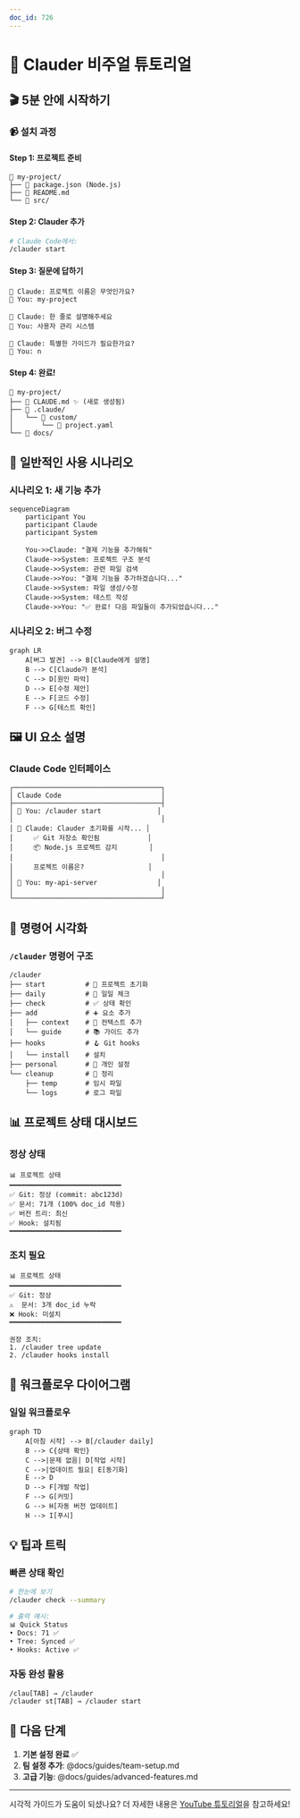 ```yaml
---
doc_id: 726
---
```


# 📸 Clauder 비주얼 튜토리얼

## 🎬 5분 안에 시작하기

### 📹 설치 과정

#### Step 1: 프로젝트 준비
```
📁 my-project/
├── 📄 package.json (Node.js)
├── 📄 README.md
└── 📁 src/
```

#### Step 2: Clauder 추가
```bash
# Claude Code에서:
/clauder start
```

#### Step 3: 질문에 답하기
```
🤖 Claude: 프로젝트 이름은 무엇인가요?
👤 You: my-project

🤖 Claude: 한 줄로 설명해주세요
👤 You: 사용자 관리 시스템

🤖 Claude: 특별한 가이드가 필요한가요?
👤 You: n
```

#### Step 4: 완료!
```
📁 my-project/
├── 📄 CLAUDE.md ✨ (새로 생성됨)
├── 📁 .claude/
│   └── 📁 custom/
│       └── 📄 project.yaml
└── 📁 docs/
```

## 🎯 일반적인 사용 시나리오

### 시나리오 1: 새 기능 추가
```mermaid
sequenceDiagram
    participant You
    participant Claude
    participant System
    
    You->>Claude: "결제 기능을 추가해줘"
    Claude->>System: 프로젝트 구조 분석
    Claude->>System: 관련 파일 검색
    Claude->>You: "결제 기능을 추가하겠습니다..."
    Claude->>System: 파일 생성/수정
    Claude->>System: 테스트 작성
    Claude->>You: "✅ 완료! 다음 파일들이 추가되었습니다..."
```

### 시나리오 2: 버그 수정
```mermaid
graph LR
    A[버그 발견] --> B[Claude에게 설명]
    B --> C[Claude가 분석]
    C --> D[원인 파악]
    D --> E[수정 제안]
    E --> F[코드 수정]
    F --> G[테스트 확인]
```

## 🖼️ UI 요소 설명

### Claude Code 인터페이스
```
┌─────────────────────────────────────┐
│ Claude Code                         │
├─────────────────────────────────────┤
│ 👤 You: /clauder start              │
│                                     │
│ 🤖 Claude: Clauder 초기화를 시작... │
│     ✅ Git 저장소 확인됨            │
│     📦 Node.js 프로젝트 감지        │
│                                     │
│     프로젝트 이름은?                │
│                                     │
│ 👤 You: my-api-server               │
│                                     │
└─────────────────────────────────────┘
```

## 🎨 명령어 시각화

### `/clauder` 명령어 구조
```
/clauder
├── start          # 🚀 프로젝트 초기화
├── daily          # 📅 일일 체크
├── check          # ✅ 상태 확인
├── add            # ➕ 요소 추가
│   ├── context    # 📝 컨텍스트 추가
│   └── guide      # 📚 가이드 추가
├── hooks          # 🪝 Git hooks
│   └── install    # 설치
├── personal       # 👤 개인 설정
└── cleanup        # 🧹 정리
    ├── temp       # 임시 파일
    └── logs       # 로그 파일
```

## 📊 프로젝트 상태 대시보드

### 정상 상태
```
📊 프로젝트 상태
━━━━━━━━━━━━━━━━━━━━━━━━━━━━
✅ Git: 정상 (commit: abc123d)
✅ 문서: 71개 (100% doc_id 적용)
✅ 버전 트리: 최신
✅ Hook: 설치됨
━━━━━━━━━━━━━━━━━━━━━━━━━━━━
```

### 조치 필요
```
📊 프로젝트 상태
━━━━━━━━━━━━━━━━━━━━━━━━━━━━
✅ Git: 정상
⚠️  문서: 3개 doc_id 누락
❌ Hook: 미설치
━━━━━━━━━━━━━━━━━━━━━━━━━━━━

권장 조치:
1. /clauder tree update
2. /clauder hooks install
```

## 🔄 워크플로우 다이어그램

### 일일 워크플로우
```mermaid
graph TD
    A[아침 시작] --> B[/clauder daily]
    B --> C{상태 확인}
    C -->|문제 없음| D[작업 시작]
    C -->|업데이트 필요| E[동기화]
    E --> D
    D --> F[개발 작업]
    F --> G[커밋]
    G --> H[자동 버전 업데이트]
    H --> I[푸시]
```

## 💡 팁과 트릭

### 빠른 상태 확인
```bash
# 한눈에 보기
/clauder check --summary

# 출력 예시:
📊 Quick Status
• Docs: 71 ✅
• Tree: Synced ✅
• Hooks: Active ✅
```

### 자동 완성 활용
```
/clau[TAB] → /clauder
/clauder st[TAB] → /clauder start
```

## 🎯 다음 단계

1. **기본 설정 완료** ✅
2. **팀 설정 추가**: @docs/guides/team-setup.md
3. **고급 기능**: @docs/guides/advanced-features.md

---

시각적 가이드가 도움이 되셨나요? 
더 자세한 내용은 [YouTube 튜토리얼](https://youtube.com/clauder-tutorial)을 참고하세요!
